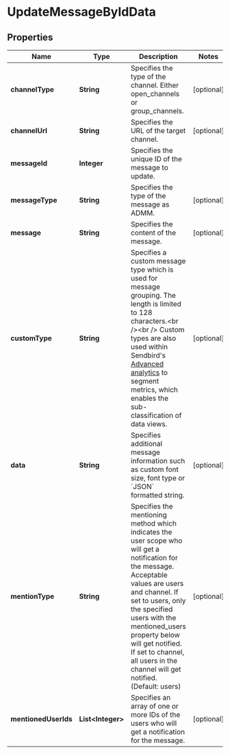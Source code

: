 

# UpdateMessageByIdData


## Properties

| Name | Type | Description | Notes |
|------------ | ------------- | ------------- | -------------|
|**channelType** | **String** | Specifies the type of the channel. Either open_channels or group_channels. |  [optional] |
|**channelUrl** | **String** | Specifies the URL of the target channel. |  [optional] |
|**messageId** | **Integer** | Specifies the unique ID of the message to update. |  |
|**messageType** | **String** | Specifies the type of the message as ADMM. |  [optional] |
|**message** | **String** | Specifies the content of the message. |  [optional] |
|**customType** | **String** | Specifies a custom message type which is used for message grouping. The length is limited to 128 characters.&lt;br /&gt;&lt;br /&gt; Custom types are also used within Sendbird&#39;s [Advanced analytics](/docs/chat/v3/platform-api/guides/advanced-analytics) to segment metrics, which enables the sub-classification of data views. |  [optional] |
|**data** | **String** | Specifies additional message information such as custom font size, font type or &#x60;JSON&#x60; formatted string. |  [optional] |
|**mentionType** | **String** | Specifies the mentioning method which indicates the user scope who will get a notification for the message. Acceptable values are users and channel. If set to users, only the specified users with the mentioned_users property below will get notified. If set to channel, all users in the channel will get notified. (Default: users) |  [optional] |
|**mentionedUserIds** | **List&lt;Integer&gt;** | Specifies an array of one or more IDs of the users who will get a notification for the message. |  [optional] |



